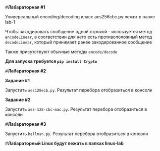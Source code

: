 #**Лабараторная #1**

Универсальный encoding/decoding класс aes256cbc.py лежит в папке lab-1

Чтобы закодировать сообщение одной строкой - испоьзуется метод `encodeLinear`, 
в соответствии для него есть противоположный метод `decodeLinear`, который принимает
ранее закодированное сообщение

Также присутствуют обычные методы `encode/decode`

**Для запуска требуется `pip install Crypto`**


#**Лабараторная #2**

**Задание #1**

Запустить `aes128ecb.py`. Результат перебора отобразиться в консоли

**Задание #2**

Запустить `aes-128-cbc-mac.py`. Результат перебора отобразиться в консоли


#**Лабараторная #3**

Запустить `hellman.py`. Результат перебора отобразиться в консоли


#**Лабараторный Linux будут лежать в папках linux-lab**